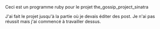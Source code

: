 Ceci est un programme ruby pour le projet the_gossip_project_sinatra

J'ai fait le projet jusqu'à la partie où je devais éditer des post. Je n'ai pas réussit mais j'ai commencé à travailler dessus.
